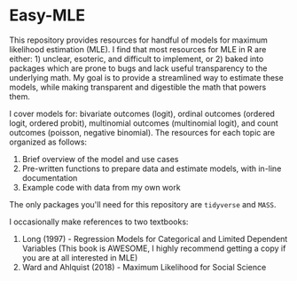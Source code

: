 # Easy-MLE

This repository provides resources for handful of models for maximum likelihood estimation (MLE). I find that most resources for MLE in R are either: 1) unclear, esoteric, and difficult to implement, or 2) baked into packages which are prone to bugs and lack useful transparency to the underlying math. My goal is to provide a streamlined way to estimate these models, while making transparent and digestible the math that powers them.

I cover models for: bivariate outcomes (logit), ordinal outcomes (ordered logit, ordered probit), multinomial outcomes (multinomial logit), and count outcomes (poisson, negative binomial). The resources for each topic are organized as follows:

  1. Brief overview of the model and use cases
  2. Pre-written functions to prepare data and estimate models, with in-line documentation
  3. Example code with data from my own work

The only packages you'll need for this repository are `tidyverse` and `MASS`.

I occasionally make references to two textbooks:
  1. Long (1997) - Regression Models for Categorical and Limited Dependent Variables (This book is AWESOME, I highly recommend getting a copy if you are at all interested in MLE)
  2. Ward and Ahlquist (2018) - Maximum Likelihood for Social Science
